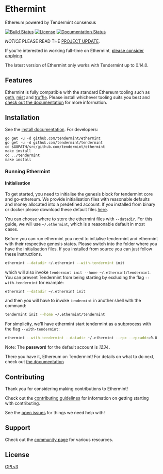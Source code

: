 # Ethermint

Ethereum powered by Tendermint consensus

[![Build Status](https://travis-ci.org/tendermint/ethermint.svg?branch=develop)](https://travis-ci.org/tendermint/ethermint) [![License](https://img.shields.io/badge/license-GPLv3.0%2B-blue.svg)](https://www.gnu.org/licenses/gpl-3.0.html) [![Documentation Status](https://readthedocs.org/projects/ethermint/badge/?version=master)](http://ethermint.readthedocs.io/en/latest/?badge=master)

*NOTICE* PLEASE READ THE [PROJECT
UPDATE](https://github.com/tendermint/ethermint/issues/407).

If you're interested in working full-time on Ethermint, [please consider applying](https://tendermint.com/careers/senior-software-engineer-ethermint).

The latest version of Ethermint only works with Tendermint up to 0.14.0.

## Features

Ethermint is fully compatible with the standard Ethereum tooling such as [geth](https://github.com/ethereum/go-ethereum), [mist](https://github.com/ethereum/mist) and [truffle](https://github.com/trufflesuite/truffle). Please
install whichever tooling suits you best and [check out the documentation](http://ethermint.readthedocs.io/en/master) for more information.

## Installation

See the [install documentation](http://ethermint.readthedocs.io/en/master/getting-started/install.html). For developers:

```
go get -u -d github.com/tendermint/ethermint
go get -u -d github.com/tendermint/tendermint
cd $GOPATH/src/github.com/tendermint/ethermint
make install
cd ../tendermint
make install
```

### Running Ethermint

#### Initialisation
To get started, you need to initialise the genesis block for tendermint core and go-ethereum. We provide initialisation
files with reasonable defaults and money allocated into a predefined account. If you installed from binary or docker
please download these default files [here](https://github.com/tendermint/ethermint/tree/develop/setup).

You can choose where to store the ethermint files with `--datadir`. For this guide, we will use `~/.ethermint`, which is a reasonable default in most cases.

Before you can run ethermint you need to initialise tendermint and ethermint with their respective genesis states.
Please switch into the folder where you have the initialisation files. If you installed from source you can just follow
these instructions.

```bash
ethermint --datadir ~/.ethermint --with-tendermint init
```

which will also invoke `tendermint init --home ~/.ethermint/tendermint`. You can prevent Tendermint from
being starting by excluding the flag `--with-tendermint` for example:

```bash
ethermint --datadir ~/.ethermint init
```

and then you will have to invoke `tendermint` in another shell with the command:

```bash
tendermint init --home ~/.ethermint/tendermint
```

For simplicity, we'll have ethermint start tendermint as a subprocess with the
flag `--with-tendermint`:

```bash
ethermint --with-tendermint --datadir ~/.ethermint --rpc --rpcaddr=0.0.0.0 --ws --wsaddr=0.0.0.0 --rpcapi eth,net,web3,personal,admin
```

Note: The **password** for the default account is *1234*.

There you have it, Ethereum on Tendermint! For details on what to do next,
check out [the documentation](http://ethermint.readthedocs.io/en/master/)

## Contributing

Thank you for considering making contributions to Ethermint!

Check out the [contributing guidelines](.github/CONTRIBUTING.md) for information
on getting starting with contributing.

See the [open issues](https://github.com/tendermint/ethermint/issues) for
things we need help with!

## Support

Check out the [community page](https://tendermint.com/community) for various resources.

## License

[GPLv3](LICENSE)
